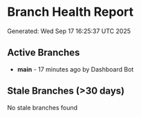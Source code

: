 # Branch Health Report
Generated: Wed Sep 17 16:25:37 UTC 2025

## Active Branches
- **main** - 17 minutes ago by Dashboard Bot

## Stale Branches (>30 days)
No stale branches found
